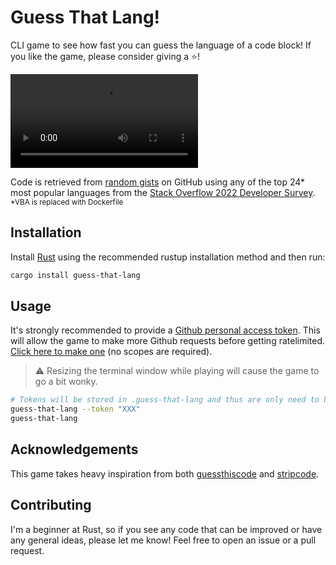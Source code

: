 # Guess That Lang!

CLI game to see how fast you can guess the language of a code block! If you like
the game, please consider giving a ⭐!

![Video
Demo](https://user-images.githubusercontent.com/65814829/183316302-abfd544b-f309-4bad-b96e-1537123bb903.webm)

Code is retrieved from [random
gists](https://docs.github.com/en/rest/gists/gists#list-public-gists) on GitHub
using any of the top 24* most popular languages from the [Stack Overflow 2022
Developer
Survey](https://survey.stackoverflow.co/2022/#most-popular-technologies-language).
<sub>*VBA is replaced with Dockerfile</sub>

## Installation

Install [Rust](https://www.rust-lang.org/tools/install) using the recommended rustup installation method and then run:

```sh
cargo install guess-that-lang
```

## Usage

It's strongly recommended to provide a [Github personal access token](https://docs.github.com/en/authentication/keeping-your-account-and-data-secure/creating-a-personal-access-token). This will
allow the game to make more Github requests before getting ratelimited. [Click
here to make
one](https://github.com/settings/tokens/new?description=Guess%20That%20Lang) (no
scopes are required).

> ⚠️ Resizing the terminal window while playing will cause the game to go a bit
> wonky.

```sh
# Tokens will be stored in .guess-that-lang and thus are only need to be input once.
guess-that-lang --token "XXX"
guess-that-lang
```

## Acknowledgements

This game takes heavy inspiration from both
[guessthiscode](https://guessthiscode.com) and
[stripcode](https://github.com/benawad/stripcode).

## Contributing

I'm a beginner at Rust, so if you see any code that can be improved or have any
general ideas, please let
me know! Feel free to open an issue or a pull request.

